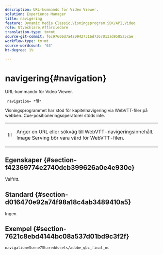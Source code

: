 ```yaml
---
description: URL-kommando för Video Viewer.
solution: Experience Manager
title: navigering
feature: Dynamic Media Classic,Visningsprogram,SDK/API,Video
role: Utvecklare,Affärsledare
translation-type: tm+mt
source-git-commit: f6c97606d7a4209427316d7367013ad9585a5cae
workflow-type: tm+mt
source-wordcount: '63'
ht-degree: 1%

---
```



# navigering{#navigation}

URL-kommando för Video Viewer.

` navigation= *`fil`*`

Visningsprogrammet har stöd för kapitelnavigering via WebVTT-filer på webben. Cue-positioneringsoperatorer stöds inte.

<table id="table_C616483932C2482CA9794DDD7313FD7C"> 
 <tbody> 
  <tr> 
   <td colname="col1"> <p> <span class="codeph"> <span class="varname"> fil</span> </span> </p> </td> 
   <td colname="col2"> <p> Anger en URL eller sökväg till WebVTT-navigeringsinnehåll. Image Serving bör vara värd för WebVTT-filen. </p> </td> 
  </tr> 
 </tbody> 
</table>

## Egenskaper {#section-f42369774e2740dcb399626a0e4e930e}

Valfritt.

## Standard {#section-d016470e92a74f98a18c4ab3489410a5}

Ingen.

## Exempel {#section-7621c8ebd4144bc08a537d01bd9c3f2f}

```
navigation=Scene7SharedAssets/adobe_qbc_final_nc
```

